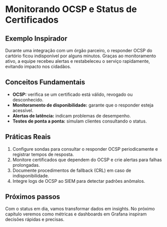 # Monitorando OCSP e Status de Certificados

## Exemplo Inspirador

Durante uma integração com um órgão parceiro, o responder OCSP do cartório ficou indisponível por alguns minutos. Graças ao monitoramento ativo, a equipe recebeu alertas e restabeleceu o serviço rapidamente, evitando impacto nos cidadãos.

## Conceitos Fundamentais

- **OCSP:** verifica se um certificado está válido, revogado ou desconhecido.
- **Monitoramento de disponibilidade:** garante que o responder esteja acessível.
- **Alertas de latência:** indicam problemas de desempenho.
- **Testes de ponta a ponta:** simulam clientes consultando o status.

## Práticas Reais

1. Configure sondas para consultar o responder OCSP periodicamente e registrar tempos de resposta.
2. Monitore certificados que dependem do OCSP e crie alertas para falhas prolongadas.
3. Documente procedimentos de fallback (CRL) em caso de indisponibilidade.
4. Integre logs de OCSP ao SIEM para detectar padrões anômalos.

## Próximos passos

Com o status em dia, vamos transformar dados em insights. No próximo capítulo veremos como métricas e dashboards em Grafana inspiram decisões rápidas e precisas.
